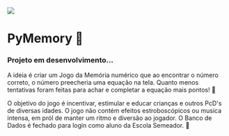 
<div>
  <img src="https://github.com/PyMemory/.github/assets/167276869/a5deb7cf-11c2-4341-ba6b-ec066e2bc61d" />
    </div>


# PyMemory 🧠
### Projeto em desenvolvimento...

A ideia é criar um Jogo da Memória numérico que ao encontrar o número correto, o número preecheria uma equação na tela.
Quanto menos tentativas foram feitas para achar e completar a equação mais pontos! 🚀

O objetivo do jogo é incentivar, estimular e educar crianças e outros PcD's de diversas idades. 
O jogo não contém efeitos estroboscópicos ou musica intensa, em pról de manter um ritmo e diversão ao jogador. O Banco de Dados é fechado para login como aluno da Escola Semeador. 🌱
